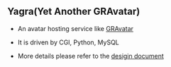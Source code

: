 ## Yagra(Yet Another GRAvatar)

* An avatar hosting service like [GRAvatar](http://www.gravatar.com)

* It is driven by CGI, Python, MySQL

* More details please refer to the [desigin document](https://github.com/amyangfei/avatar-host-py/blob/master/docs/desigin.md)

